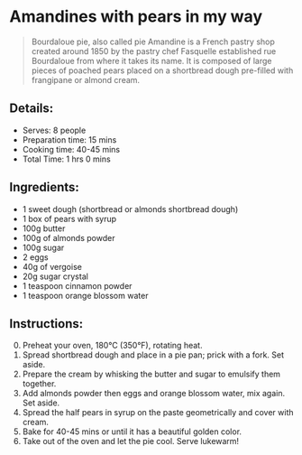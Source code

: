 # Amandines with pears in my way

 > Bourdaloue pie, also called pie Amandine is a French pastry shop created around 1850 by the pastry chef Fasquelle established rue Bourdaloue from where it takes its name. It is composed of large pieces of poached pears placed on a shortbread dough pre-filled with frangipane or almond cream.

## Details:
* Serves: 8 people
* Preparation time: 15 mins
* Cooking time: 40-45 mins
* Total Time: 1 hrs 0 mins

## Ingredients:
* 1 sweet dough (shortbread or almonds shortbread dough)
* 1 box of pears with syrup
* 100g butter
* 100g of almonds powder
* 100g sugar
* 2 eggs
* 40g of vergoise
* 20g sugar crystal
* 1 teaspoon cinnamon powder
* 1 teaspoon orange blossom water

## Instructions:
0. Preheat your oven, 180°C (350°F), rotating heat.
1. Spread shortbread dough and place in a pie pan; prick with a fork. Set aside.
2. Prepare the cream by whisking the butter and sugar to emulsify them together.
3. Add almonds powder then eggs and orange blossom water, mix again. Set aside.
4. Spread the half pears in syrup on the paste geometrically and cover with cream.
5. Bake for 40-45 mins or until it has a beautiful golden color.
6. Take out of the oven and let the pie cool. Serve lukewarm!

